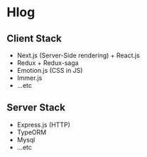 # Hlog

>

## Client Stack

- Next.js (Server-Side rendering) + React.js
- Redux + Redux-saga
- Emotion.js (CSS in JS)
- Immer.js
- ...etc

## Server Stack

- Express.js (HTTP)
- TypeORM
- Mysql
- ...etc
